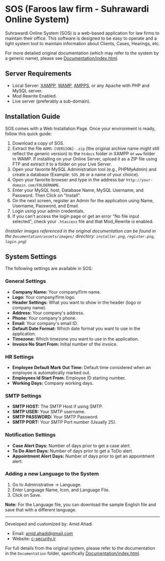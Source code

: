 # SOS (Faroos law firm - Suhrawardi Online System)

Suhrawardi Online System (SOS) is a web-based application for law firms to maintain their office. This software is designed to be easy to operate and a light system tool to maintain information about Clients, Cases, Hearings, etc.

For more detailed original documentation (which may refer to the system by a generic name), please see [Documentation/index.html](Documentation/index.html).

## Server Requirements

- Local Server: [XAMPP](http://www.apachefriends.org/en/xampp.html), [WAMP](http://www.wampserver.com/en/), [AMPPS](http://www.ampps.com/), or any Apache with PHP and MySQL server.
- Mod Rewrite Enabled.
- Live server (preferably a sub-domain).

## Installation Guide

SOS comes with a Web Installation Page. Once your environment is ready, follow this quick guide:

1.  Download a copy of SOS.
2.  Extract the file `AOMS-[VERSION]-.zip` (the original archive name might still reflect the generic version) to the `htdocs` folder in XAMPP or `www` folder in WAMP. If installing on your Online Server, upload it as a ZIP file using FTP and extract it to a folder on your Live Server.
3.  Open your favorite MySQL Administration tool (e.g., PHPMyAdmin) and create a database (Example: `SOS_DB` or a name of your choice).
4.  Open your favorite browser and type in the address bar `http://your-domain.com/FOLDERNAME`.
5.  Enter your MySQL host, Database Name, MySQL Username, and Password. Then Click on "Install".
6.  On the next screen, register an Admin for the application using Name, Username, Password, and Email.
7.  Login using your admin credentials.
8.  If you can't access the login page or get an error "No file input selected", check your `.htaccess` file and that Mod_Rewrite is enabled.

*(Installer images referenced in the original documentation can be found in the `Documentation/assets/images/` directory: `installer.png`, `register.png`, `login.png`)*

## System Settings

The following settings are available in SOS:

### General Settings

-   **Company Name:** Your company/firm name.
-   **Logo:** Your company/firm logo.
-   **Header Settings:** What you want to show in the header (logo or company name).
-   **Address:** Your company's address.
-   **Phone:** Your company's phone.
-   **Email:** Your company's email ID.
-   **Default Date Format:** Which date format you want to use in the application.
-   **Timezone:** Which timezone you want to use in the application.
-   **Invoice No Start From:** Initial number of the invoice.

### HR Settings

-   **Employee Default Mark Out Time:** Default time considered when an employee is automatically marked out.
-   **Employees Id Start From:** Employee ID starting number.
-   **Working Days:** Company working days.

### SMTP Settings

-   **SMTP HOST:** The SMTP Host if using SMTP.
-   **SMTP USER:** Your SMTP username.
-   **SMTP PASSWORD:** Your SMTP Password.
-   **SMTP PORT:** Your SMTP Port number (Usually 25).

### Notification Settings

-   **Case Alert Days:** Number of days prior to get a case alert.
-   **To Do Alert Days:** Number of days prior to get a ToDo alert.
-   **Appointment Alert Days:** Number of days prior to get an appointment alert.

### Adding a new Language to the System

1.  Go to Administrative -> Language.
2.  Enter Language Name, Icon, and Language File.
3.  Click on Save.

**Note:** For the Language file, you can download the sample English file and save that with a different language.

---

Developed and customized by: Amid Ahadi
- Email: amid.ahadi@gmail.com
- Website: [c-security.ir](http://c-security.ir)

For full details from the original system, please refer to the documentation in the `Documentation` folder, specifically [Documentation/index.html](Documentation/index.html).
